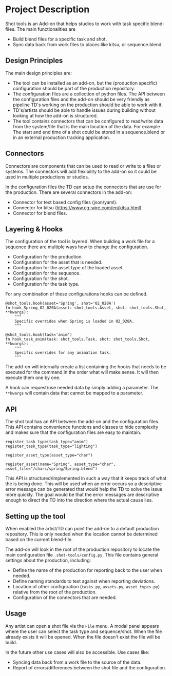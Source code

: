 # Project Description

Shot tools is an Add-on that helps studios to work with task specific 
blend-files. The main functionalities are

* Build blend files for a specific task and shot.
* Sync data back from work files to places like kitsu, or sequence.blend.

## Design Principles

The main design principles are:

* The tool can be installed as an add-on, but the (production specific) 
  configuration should be part of the production repository.
* The configuration files are a collection of python files. The API between
  the configuration files and the add-on should be very friendly as pipeline
  TD's working on the production should be able to work with it.
* TD's/artists should be able to handle issues during building without looking
  at how the add-on is structured.
* The tool contains connectors that can be configured to read/write data
  from the system/file that is the main location of the data. For example
  The start and end time of a shot could be stored in a sequence.blend or
  in an external production tracking application.

## Connectors

Connectors are components that can be used to read or write to a files or
systems. The connectors will add flexibility to the add-on so it could be used
in multiple productions or studios.

In the configuration files the TD can setup the connectors that are use for
the production. There are several connectors in the add-on:

* Connector for text based config files (json/yaml). 
* Connector for kitsu (https://www.cg-wire.com/en/kitsu.html).
* Connector for blend files.

## Layering & Hooks

The configuration of the tool is layered. When building a work file for a sequence
there are multiple ways how to change the configuration. 

* Configuration for the production.
* Configuration for the asset that is needed.
* Configuration for the asset type of the loaded asset.
* Configuration for the sequence.
* Configuration for the shot.
* Configuration for the task type.

For any combination of these configurations hooks can be defined.

```[python]
@shot_tools.hook(asset='Spring', shot='02_020A')
fn hook_Spring_02_020A(asset: shot_tools.Asset, shot: shot_tools.Shot, **kwargs):
    """
    Specific overrides when Spring is loaded in 02_020A.
    """

@shot_tools.hook(task='anim')
fn hook_task_anim(task: shot_tools.Task, shot: shot_tools.Shot, **kwargs):
    """
    Specific overrides for any animation task.
    """
```

The add-on will internally create a list containing the hooks that needs to be
executed for the command in the order what will make sense. It will then
execute them one by one.

A hook can request/use needed data by simply adding a parameter. The `**kwargs`
will contain data that cannot be mapped to a parameter.


## API

The shot tool has an API between the add-on and the configuration files. This
API contains convenience functions and classes to hide complexity and makes
sure that the configuration files are easy to maintain. 

```
register_task_type(task_type="anim")
register_task_type(task_type="lighting")
```

```
register_asset_type(asset_type="char")
```

```
register_asset(name="Spring", asset_type="char", asset_file="/chars/spring/Spring.blend")
```

This API is structured/implemented in such a way that it keeps track of what
the is being done. This will be used when an error occurs so a descriptive
error message can be generated that would help the TD to solve the issue more
quickly. The goal would be that the error messages are descriptive enough to
direct the TD into the direction where the actual cause lies.


## Setting up the tool

When enabled the artist/TD can point the add-on to a default production
repository. This is only needed when the location cannot be determined based
on the current blend-file.

The add-on will look in the root of the production repository to locate the
main configuration file `.shot-tools/config.py`. This file contains general
settings about the production, including:

* Define the name of the production for reporting back to the user when needed.
* Define naming standards to test against when reporting deviations.
* Location of other configuration (`tasks.py`, `assets.py`, `asset_types.py`)
  relative from the root of the production.
* Configuration of the connectors that are needed.

## Usage

Any artist can open a shot file via the `File` menu. A modal panel appears
where the user can select the task type and sequence/shot. When the file
already exists it will be opened. When the file doesn't exist the file
will be build.

In the future other use cases will also be accessible. Use cases like:

* Syncing data back from a work file to the source of the data.
* Report of errors/differences between the shot file and the configuration.
